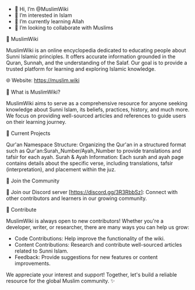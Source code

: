 - 👋 Hi, I’m @MuslimWiki
- 👀 I’m interested in Islam
- 🌱 I’m currently learning Allah
- 💞️ I’m looking to collaborate with Muslims

🕌 MuslimWiki

MuslimWiki is an online encyclopedia dedicated to educating people about Sunni Islamic principles. It offers accurate information grounded in the Quran, Sunnah, and the understanding of the Salaf. Our goal is to provide a trusted platform for learning and exploring Islamic knowledge.

🌐 Website: https://muslim.wiki <br/>

📖 What is MuslimWiki?

MuslimWiki aims to serve as a comprehensive resource for anyone seeking knowledge about Sunni Islam, its beliefs, practices, history, and much more. We focus on providing well-sourced articles and references to guide users on their learning journey.

🔖 Current Projects

Qur'an Namespace Structure: Organizing the Qur'an in a structured format such as Qur'an:Surah_Number/Ayah_Number to provide translations and tafsir for each ayah. Surah & Ayah Information: Each surah and ayah page contains details about the specific verse, including translations, tafsir (interpretation), and placement within the juz.

📲 Join the Community

💬 Join our Discord server [https://discord.gg/3R3RbbSz]: Connect with other contributors and learners in our growing community.

🤝 Contribute

MuslimWiki is always open to new contributors! Whether you're a developer, writer, or researcher, there are many ways you can help us grow:

* Code Contributions: Help improve the functionality of the wiki.
* Content Contributions: Research and contribute well-sourced articles related to Sunni Islam.
* Feedback: Provide suggestions for new features or content improvements.

We appreciate your interest and support! Together, let's build a reliable resource for the global Muslim community. ✨

<!---
MuslimWiki/MuslimWiki is a ✨ special ✨ repository because its `README.md` (this file) appears on your GitHub profile.
You can click the Preview link to take a look at your changes.
--->
